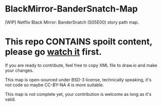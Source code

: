 # BlackMirror-BanderSnatch-Map
[WIP] Netflix Black Mirror: BanderSnatch (S05E00) story path map.

# This repo CONTAINS spoilt content, please go [watch it](https://www.netflix.com/watch/80988062) first.

If you are ready to contribute, feel free to copy XML file to draw.io and make your changes.

This map is open-sourced under BSD-3 license, technically speaking, it's not code so maybe CC-BY-NA 4 is more suitable.

This map is not complete yet, your contribution is welcome as long as it's valid. 

